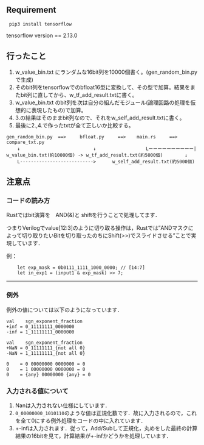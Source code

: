 
## Requirement

` pip3 install tensorflow`

tensorflow version == 2.13.0 

## 行ったこと

1. w_value_bin.txt にランダムな16bit列を10000個書く。(gen_random_bin.pyで生成)
2. そのbit列をtensorflowでのbfloat16型に変換して、その型で加算。結果をまたbit列に直してから、w_tf_add_result.txtに書く。
3. w_value_bin.txt のbit列を次は自分の組んだモジュール(論理回路の処理を仮想的に表現したもの)で加算。
4. 3.の結果はそのままbit列なので、それをw_self_add_result.txtに書く。
5. 最後に2.,4.で作ったtxtが全て正しいか比較する。

```
gen_random_bin.py  ==>     bfloat.py     ==>    main.rs     ==>  compare_txt.py 
    ↓                           ↓               　　Lーーーーーーーーーー|
w_value_bin.txt(約10000個) -> w_tf_add_result.txt(約5000個)        ↓
    L--------------------------->      w_self_add_result.txt(約5000個) 
```

## 注意点

### コードの読み方

Rustではbit演算を　AND(&)と shiftを行うことで処理してます．

つまりVerilogでvalue[12:3]のように切り取る操作は，Rustでは”ANDマスクによって切り取りたいBitを切り取ったのちにShift(>>)でスライドさせる”ことで実現しています．

例：
```
    let exp_mask = 0b0111_1111_1000_0000; // [14:7]
    let in_exp1 = (input1 & exp_mask) >> 7; 
```


---
### 例外
例外の値については以下のようになっています．

```
val    sgn_exponent_fraction
+inf = 0_11111111_0000000
-inf = 1_11111111_0000000

val    sgn_exponent_fraction
+NaN = 0_11111111_{not all 0}
-NaN = 1_11111111_{not all 0}

0    = 0 00000000 0000000 = 0
0    = 1 00000000 0000000 = 0
0    = {any} 00000000 {any} = 0

```

### 入力される値について

1. Nanは入力されない仕様にしています．
2. `0_00000000_1010110`のような値は正規化数です．故に入力されるので，これを全て0にする例外処理をコードの中に入れています．
3. +-infは入力されます．従って，Add/Subして正規化，丸めをした最終の計算結果の16bitを見て，計算結果が+-infかどうかを処理しています．
